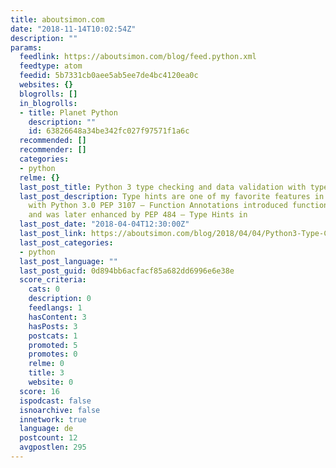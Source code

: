 ```yaml
---
title: aboutsimon.com
date: "2018-11-14T10:02:54Z"
description: ""
params:
  feedlink: https://aboutsimon.com/blog/feed.python.xml
  feedtype: atom
  feedid: 5b7331cb0aee5ab5ee7de4bc4120ea0c
  websites: {}
  blogrolls: []
  in_blogrolls:
  - title: Planet Python
    description: ""
    id: 63826648a34be342fc027f97571f1a6c
  recommended: []
  recommender: []
  categories:
  - python
  relme: {}
  last_post_title: Python 3 type checking and data validation with type hints
  last_post_description: Type hints are one of my favorite features in Python 3. Starting
    with Python 3.0 PEP 3107 – Function Annotations introduced function annotations
    and was later enhanced by PEP 484 – Type Hints in
  last_post_date: "2018-04-04T12:30:00Z"
  last_post_link: https://aboutsimon.com/blog/2018/04/04/Python3-Type-Checking-And-Data-Validation-With-Type-Hints.html
  last_post_categories:
  - python
  last_post_language: ""
  last_post_guid: 0d894bb6acfacf85a682dd6996e6e38e
  score_criteria:
    cats: 0
    description: 0
    feedlangs: 1
    hasContent: 3
    hasPosts: 3
    postcats: 1
    promoted: 5
    promotes: 0
    relme: 0
    title: 3
    website: 0
  score: 16
  ispodcast: false
  isnoarchive: false
  innetwork: true
  language: de
  postcount: 12
  avgpostlen: 295
---
```

